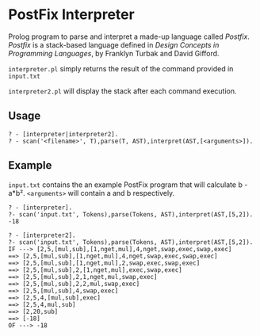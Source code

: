 # PostFix Interpreter
Prolog program to parse and interpret a made-up language called _Postfix_. _Postfix_ is a stack-based language defined in 
_Design Concepts in Programming Languages_, by Franklyn Turbak and David Gifford.

`interpreter.pl` simply returns the result of the command provided in `input.txt`

`interpreter2.pl` will display the stack after each command execution.

## Usage
```
? - [interpreter|interpreter2].  
? - scan('<filename>', T),parse(T, AST),interpret(AST,[<arguments>]).  
```

## Example
`input.txt` contains the an example PostFix program that will calculate b - a*b². `<arguments>` will contain a and b respectively.

```
? - [interpreter]. 
?- scan('input.txt', Tokens),parse(Tokens, AST),interpret(AST,[5,2]).       
-18

```

```
? - [interpreter2]. 
?- scan('input.txt', Tokens),parse(Tokens, AST),interpret(AST,[5,2]).       
IF ---> [2,5,[mul,sub],[1,nget,mul],4,nget,swap,exec,swap,exec]
==> [2,5,[mul,sub],[1,nget,mul],4,nget,swap,exec,swap,exec]
==> [2,5,[mul,sub],[1,nget,mul],2,swap,exec,swap,exec]
==> [2,5,[mul,sub],2,[1,nget,mul],exec,swap,exec]
==> [2,5,[mul,sub],2,1,nget,mul,swap,exec]
==> [2,5,[mul,sub],2,2,mul,swap,exec]
==> [2,5,[mul,sub],4,swap,exec]
==> [2,5,4,[mul,sub],exec]
==> [2,5,4,mul,sub]
==> [2,20,sub]
==> [-18]
OF ---> -18
```
